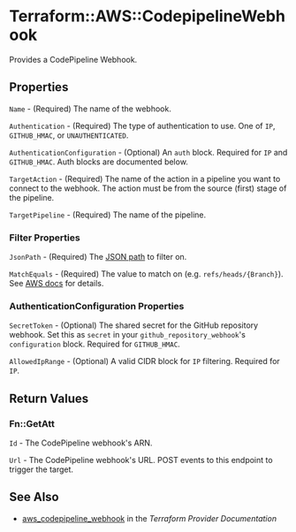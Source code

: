 # Terraform::AWS::CodepipelineWebhook

Provides a CodePipeline Webhook.

## Properties

`Name` - (Required) The name of the webhook.

`Authentication` - (Required) The type of authentication  to use. One of `IP`, `GITHUB_HMAC`, or `UNAUTHENTICATED`.

`AuthenticationConfiguration` - (Optional) An `auth` block. Required for `IP` and `GITHUB_HMAC`. Auth blocks are documented below.

`TargetAction` - (Required) The name of the action in a pipeline you want to connect to the webhook. The action must be from the source (first) stage of the pipeline.

`TargetPipeline` - (Required) The name of the pipeline.

### Filter Properties

`JsonPath` - (Required) The [JSON path](https://github.com/json-path/JsonPath) to filter on.

`MatchEquals` - (Required) The value to match on (e.g. `refs/heads/{Branch}`). See [AWS docs](https://docs.aws.amazon.com/codepipeline/latest/APIReference/API_WebhookFilterRule.html) for details.

### AuthenticationConfiguration Properties

`SecretToken` - (Optional) The shared secret for the GitHub repository webhook. Set this as `secret` in your `github_repository_webhook`'s `configuration` block. Required for `GITHUB_HMAC`.

`AllowedIpRange` - (Optional) A valid CIDR block for `IP` filtering. Required for `IP`.


## Return Values

### Fn::GetAtt

`Id` - The CodePipeline webhook's ARN.

`Url` - The CodePipeline webhook's URL. POST events to this endpoint to trigger the target.

## See Also

* [aws_codepipeline_webhook](https://www.terraform.io/docs/providers/aws/r/codepipeline_webhook.html) in the _Terraform Provider Documentation_